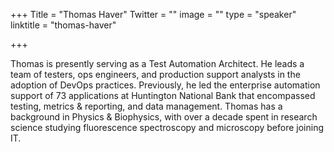 +++
Title = "Thomas Haver"
Twitter = ""
image = ""
type = "speaker"
linktitle = "thomas-haver"

+++

Thomas is presently serving as a Test Automation Architect. He leads a team of testers, ops engineers, and production support analysts in the adoption of DevOps practices. Previously, he led the enterprise automation support of 73 applications at Huntington National Bank that encompassed testing, metrics & reporting, and data management. Thomas has a background in Physics & Biophysics, with over a decade spent in research science studying fluorescence spectroscopy and microscopy before joining IT.